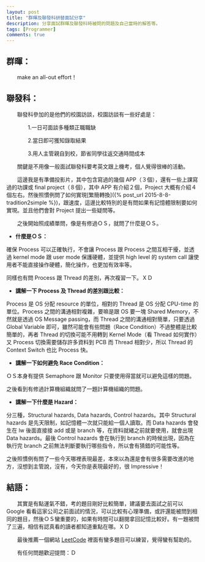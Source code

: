 ```yaml
---
layout: post
title: "群暉及聯發科研替面試分享"
description: 分享面試群暉及聯發科時被問的問題及自己當時的解答等。
tags: [Programmer]
comments: true
---
```

## 群暉：

　　make an all-out effort！

## 聯發科：

　　聯發科參加的是他們的校園訪談，校園訪談有一些好處是：

　　　　1.一日可面談多種類正職職缺

　　　　2.當日即可獲知錄取結果

　　　　3.用人主管親自到校，節省同學往返交通時間成本

　　關鍵是不用像一般面試聯發科要考英文跟上機考，個人覺得很棒的活動。

　　這邊我是有準備投影片，其中包含寫過的幾個 APP（３個），還有一些上課寫過的功課或 final project（８個），其中 APP 有介紹２個，Project 大概有介紹４個左右。然後照慣例問了如何實現[繁簡轉換]({% post_url 2015-8-8-tradition2simple %})，跟速度，這邊比較特別的是有問如果有記憶體限制要如何實現。並且他們會對 Project 提出一些疑問等。

　　之後開始照成績單問，像是有修過ＯＳ，就問了什麼是ＯＳ。

* **什麼是ＯＳ：**

確保 Process 可以正確執行，不會讓 Process 跟 Process 之間互相干擾，並透過 kernel mode 跟 user mode 保護硬體，並提供 high level 的 system call 讓使用者不能直接操作硬體，簡化操作，也更加有效率等。

同樣也有問 Process 跟 Thread 的差別，再次複習一下。ＸＤ

* **講解一下 Process 及 Thread 的差別跟比較：**

Process 是 OS 分配 resource 的單位，相對的 Thread 是 OS 分配 CPU-time 的單位。Process 之間的溝通相對複雜，要嘛是跟 OS 要一塊 Shared Memory，不然就是透過 OS Message passing，而 Thread 之間的溝通相對簡單，只要透過 Global Variable 即可，雖然可能會有些問題（Race Condition）不過整體是比較簡單的，再者 Thread 的切換可能不用轉到 Kernel Mode（看 Thread 如何實作）又 Process 切換需要儲存許多資料到 PCB 而 Thread 相對少，所以 Thread 的 Context Switch 也比 Process 快。

* **講解一下如何避免 Race Condition：**

ＯＳ本身有提供 Semaphore 跟 Monitor 只要使用得當就可以避免這樣的問題。

之後看到有修過計算機組織就問了一題計算機組織的問題。

* **講解一下什麼是 Hazard：**

分三種，Structural hazards, Data hazards, Control hazards。其中 Structural hazards 是先天限制，如記憶體一次就只能給一個人讀取。而 Data hazards 會發生在 lw 後面直接接 add 或是 branch 等，在資料就緒之前就要使用，就會出現 Data hazards。最後 Control hazards 會在執行到 branch 的時候出現，因為在執行完 branch 之前無法判斷要執行哪些指令，所以會有猜錯的可能性等。

之後照慣例有問了一些今天哪裡表現最差，本來以為還是會有很多需要改進的地方，沒想到主管說，沒有，今天你是表現最好的，很 Impressive！

## 結語：

　　其實是有點運氣不錯，考的題目剛好比較簡單，建議要去面試之前可以 Google 看看這家公司之前面試的情況，可以比較有心理準備，或許還能被問到相同的題目，然後ＯＳ蠻重要的，如果有時間可以翻閱拿回記憶比較好。有一題被問了三遍，相信有認真看的讀者都知道重點在哪。ＸＤ

　　最後推薦一個網站 <a href="https://leetcode.com">LeetCode</a> 裡面有蠻多題目可以練習，覺得蠻有幫助的。

　　有任何問題歡迎提問：Ｄ





